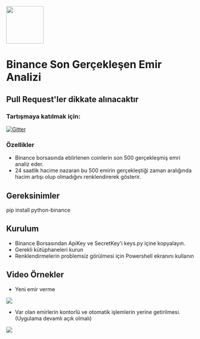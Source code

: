 
<img src="https://pbs.twimg.com/profile_images/1022945109183275008/_uHiSUwl_400x400.jpg" width="100" >

# Binance Son Gerçekleşen Emir Analizi

## Pull Request'ler dikkate alınacaktır



### Tartışmaya katılmak için:

[![Gitter](https://badges.gitter.im/hamdi-yilmaz-Bitcoin-Arbitrage-Auto-Trading-Bot/community.svg)](https://gitter.im/hamdi-yilmaz-Bitcoin-Arbitrage-Auto-Trading-Bot/community?utm_source=badge&utm_medium=badge&utm_campaign=pr-badge)


### Özellikler
- Binance borsasında eblirlenen coinlerin son 500 gerçekleşmiş emri analiz eder.
- 24 saatlik hacime nazaran bu 500 emirin gerçekleştiği zaman aralığında hacim artışı olup olmadığını renklendirerek gösterir.

## Gereksinimler
pip install python-binance
## Kurulum 
- Binance Borsasından ApiKey ve SecretKey'i keys.py içine kopyalayın.
- Gerekli kütüphaneleri kurun
- Renklendirmelerin problemsiz görülmesi için Powershell ekranını kullanın
## Video Örnekler

- Yeni emir verme

[![](http://img.youtube.com/vi/ivHnRD28qas/0.jpg)](http://www.youtube.com/watch?v=ivHnRD28qas "")

- Var olan emirlerin kontorlü ve otomatik işlemlerin yerine getirilmesi. (Uygulama devamlı açık olmalı)

[![](http://img.youtube.com/vi/JLdBx-RElAQ/0.jpg)](http://www.youtube.com/watch?v=JLdBx-RElAQ "")

